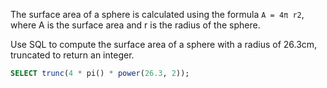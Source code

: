 The surface area of a sphere is calculated using the formula `A = 4π r2`, where
A is the surface area and r is the radius of the sphere.

Use SQL to compute the surface area of a sphere with a radius of 26.3cm,
truncated to return an integer.

```sql
SELECT trunc(4 * pi() * power(26.3, 2));
```
